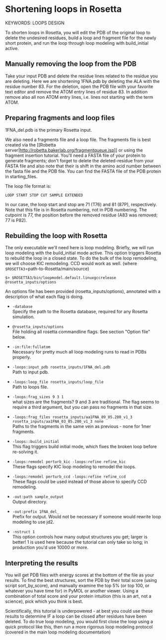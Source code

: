 Shortening loops in Rosetta
===========================

KEYWORDS: LOOPS DESIGN

To shorten loops in Rosetta, you will edit the PDB of the original loop to 
delete the undesired residues, build a loop and fragment file for the newly 
short protein, and run the loop through loop modeling with build_initial 
active.

Manually removing the loop from the PDB
----------------------------------------

Take your input PDB and delete the residue lines related to the residue you are 
deleting.  Here we are shortening 1FNA.pdb by deleting the ALA with the residue 
number 83. For the deletion, open the PDB file with your favorite text editor 
and remove the ATOM entry lines of residue 83. In addition remove also all non 
ATOM entry lines, i.e. lines not starting with the term ATOM.

Preparing fragments and loop files
----------------------------------

1FNA_del.pdb is the primary Rosetta input. 

We also need a fragments file and a loop file.  The fragments file is best 
created via the [[Robetta server|http://robetta.bakerlab.org/fragmentqueue.jsp]] 
or using the fragment insertion tutorial.  You'll need a FASTA file of your 
protein to generate fragments; don't forget to delete the deleted-residue from 
your FASTA file and also note that their is shift in the amino acid number 
between the fasta file and the PDB file. You can find the FASTA file of the PDB 
protein in starting_files.

The loop file format is:

    LOOP START STOP CUT SAMPLE EXTENDED

In our case, the loop start and stop are 71 (T76) and 81 (87P), respectively. 
Note that this file is in Rosetta numbering, not in PDB numbering.  The 
cutpoint is 77, the position before the removed residue (A83 was removed; 77 is 
P82).

Rebuilding the loop with Rosetta
--------------------------------

The only executable we'll need here is loop modeling. Briefly, we will run 
loop modeling with the build_initial mode active. This option triggers Rosetta 
to rebuild the loop in a closed state. To do the bulk of the loop remodeling, 
we will choose KIC remodeling.  CCD would work as well. (where `$ROSETTA3`=path-to-Rosetta/main/source)

    $> $ROSETTA3/bin/loopmodel.default.linuxgccrelease @rosetta_inputs/options 

An options file has been provided (rosetta_inputs/options), annotated with a 
description of what each flag is doing.

* `-database`  
  Specify the path to the Rosetta database, required for any Rosetta 
  simulation.

* `@rosetta_inputs/options`  
  File holding all rosetta commandline flags. See section "Option file" below.

* `-in:file:fullatom`  
  Necessary for pretty much all loop modeling runs to read in PDBs properly.

* `-loops:input_pdb rosetta_inputs/1FNA_del.pdb`  
  Path to input pdb.

* `-loops:loop_file rosetta_inputs/loop_file`  
  Path to loops file.

* `-loops:frag_sizes 9 3 1`  
  what sizes are the fragments?  9 and 3 are traditional.  The flag seems to 
  require a third argument, but you can pass no fragments in that size.

* `-loops:frag_files rosetta_inputs/aa1FNA_09_05.200_v1_3 rosetta_inputs/aa1FNA_03_05.200_v1_3 none`  
  Paths to the fragments in the same vein as previous - none for 1mer 
  fragments.

* `-loops::build_initial`  
  This flag triggers build initial mode, which fixes the broken loop before 
  re-solving it.

* `-loops:remodel perturb_kic -loops:refine refine_kic`  
  These flags specify KIC loop modeling to remodel the loops.

* `-loops:remodel perturb_ccd -loops:refine refine_ccd`  
  These flags could be used instead of those above to specify CCD remodeling.

* `-out:path sample_output`  
  Output directory.

* `-out:prefix 1FNA_del_`  
  Prefix for output.  Would not be necessary if someone would rewrite loop 
  modeling to use jd2.

* `-nstruct 1`  
  This option controls how many output structures you get; larger is better!  1 
  is used here because the tutorial can only take so long; in production you'd 
  use 10000 or more.

Interpreting the results
------------------------

You will get PDB files with energy scores at the bottom of the file as your 
results. To find the best structures, sort the PDB by their total score (using 
script sort_by_score), and manually examine the top 5% (or top 100, or whatever 
you have time for) in PyMOL or another viewer.  Using a combination of total 
score and your protein intuition (this is an art, not a science), pick which 
you think is best.

Scientifically, this tutorial is underpowered - at best you could use these 
results to determine IF a loop can be closed after residues have been deleted. 
To do true loop modeling, you would first close the loop using a quick protocol 
like this, then run a more rigorous loop modeling protocol (covered in the main 
loop modeling documentation)
